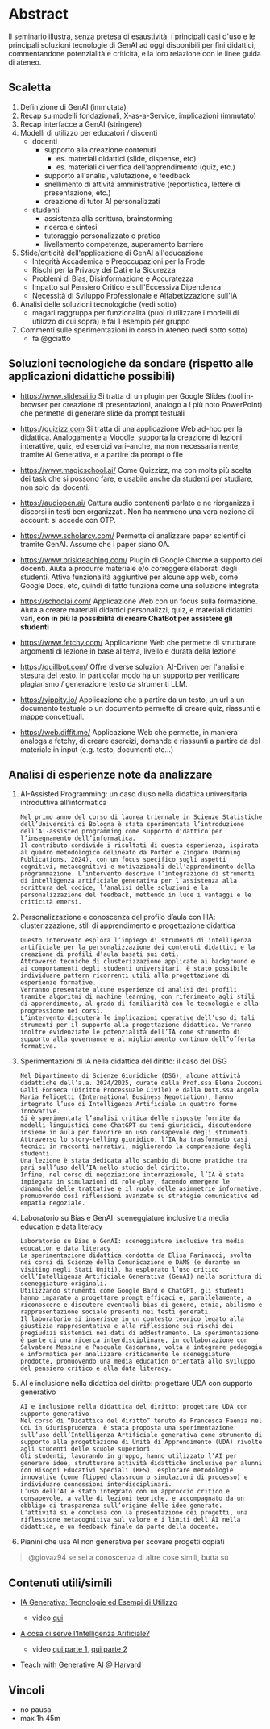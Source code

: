 # Abstract

Il seminario illustra, senza pretesa di esaustività, i principali casi d'uso e le principali soluzioni tecnologie di GenAI ad oggi disponibili per fini didattici, commentandone potenzialità e criticità, e la loro relazione con le linee guida di ateneo.

## Scaletta

1. Definizione di GenAI (immutata)
1. Recap su modelli fondazionali, X-as-a-Service, implicazioni (immutato)
1. Recap interfacce a GenAI (stringere)
1. Modelli di utilizzo per educatori / discenti
    + docenti
        - supporto alla creazione contenuti
            * es. materiali didattici (slide, dispense, etc)
            * es. materiali di verifica dell'apprendimento (quiz, etc.)
        - supporto all'analisi, valutazione, e feedback
        - snellimento di attività amministrative (reportistica, lettere di presentazione, etc.)
        - creazione di tutor AI personalizzati
    + studenti
        - assistenza alla scrittura, brainstorming
        - ricerca e sintesi
        - tutoraggio personalizzato e pratica
        - livellamento competenze, superamento barriere
1. Sfide/criticità dell'applicazione di GenAI all'educazione
    - Integrità Accademica e Preoccupazioni per la Frode
    - Rischi per la Privacy dei Dati e la Sicurezza
    - Problemi di Bias, Disinformazione e Accuratezza
    - Impatto sul Pensiero Critico e sull'Eccessiva Dipendenza
    - Necessità di Sviluppo Professionale e Alfabetizzazione sull'IA
1. Analisi delle soluzioni tecnologiche (vedi sotto)
    - magari raggruppa per funzionalità (puoi riutilizzare i modelli di utilizzo di cui sopra) e fai 1 esempio per gruppo
1. Commenti sulle sperimentazioni in corso in Ateneo (vedi sotto sotto)
    + fa @gciatto

## Soluzioni tecnologiche da sondare (rispetto alle applicazioni didattiche possibili)

- <https://www.slidesai.io>
Si tratta di un plugin per Google Slides (tool in-browser per creazione di presentazioni, analogo a l più noto PowerPoint) che permette di generare slide da prompt testuali

- <https://quizizz.com>
Si tratta di una applicazione Web ad-hoc per la didattica. Analogamente a Moodle, supporta la creazione di lezioni interattive, quiz, ed esercizi vari–anche, ma non necessariamente, tramite AI Generativa, e a partire da prompt o file

- <https://www.magicschool.ai/>
Come Quizzizz, ma con molta più scelta dei task che si possono fare, e usabile anche da studenti per studiare, non solo dai docenti.

- <https://audiopen.ai/>
Cattura audio contenenti parlato e ne riorganizza i discorsi in testi ben organizzati. Non ha nemmeno una vera nozione di account: si accede con OTP.

- <https://www.scholarcy.com/>
Permette di analizzare paper scientifici tramite GenAI. Assume che i paper siano OA.

- <https://www.briskteaching.com/>
Plugin di Google Chrome a supporto dei docenti. Aiuta a produrre materiale e/o correggere elaborati degli studenti. Attiva funzionalità aggiuntive per alcune app web, come Google Docs, etc, quindi di fatto funziona come una soluzione integrata

- <https://schoolai.com/>
Applicazione Web con un focus sulla formazione. Aiuta a creare materiali didattici personalizzi, quiz, e materiali didattici vari, **con in più la possibilità di creare ChatBot per assistere gli studenti**

- <https://www.fetchy.com/>
Applicazione Web che permette di strutturare argomenti di lezione in base al tema, livello e durata della lezione

- <https://quillbot.com/>
Offre diverse soluzioni AI-Driven per l'analisi e stesura del testo. In particolar modo ha un supporto per verificare plagiarismo / generazione testo da strumenti LLM.

- <https://yippity.io/>
Applicazione che a partire da un testo, un url a un documento testuale o un documento permette di creare quiz, riassunti e mappe concettuali.

- <https://web.diffit.me/>
Applicazione Web che permette, in maniera analoga a fetchy, di creare esercizi, domande e riassunti a partire da del materiale in input (e.g. testo, documenti etc...)

## Analisi di esperienze note da analizzare

1. AI-Assisted Programming: un caso d’uso nella didattica universitaria introduttiva all’informatica

    ```
    Nel primo anno del corso di laurea triennale in Scienze Statistiche dell’Università di Bologna è stata sperimentata l’introduzione dell’AI-assisted programming come supporto didattico per l’insegnamento dell’informatica.
    Il contributo condivide i risultati di questa esperienza, ispirata al quadro metodologico delineato da Porter e Zingaro (Manning Publications, 2024), con un focus specifico sugli aspetti cognitivi, metacognitivi e motivazionali dell'apprendimento della programmazione. L’intervento descrive l’integrazione di strumenti di intelligenza artificiale generativa per l’assistenza alla scrittura del codice, l’analisi delle soluzioni e la personalizzazione del feedback, mettendo in luce i vantaggi e le criticità emersi.
    ```

1. Personalizzazione e conoscenza del profilo d’aula con l’IA: clusterizzazione, stili di apprendimento e progettazione didattica

    ```
    Questo intervento esplora l’impiego di strumenti di intelligenza artificiale per la personalizzazione dei contenuti didattici e la creazione di profili d’aula basati sui dati.
    Attraverso tecniche di clusterizzazione applicate ai background e ai comportamenti degli studenti universitari, è stato possibile individuare pattern ricorrenti utili alla progettazione di esperienze formative.
    Verranno presentate alcune esperienze di analisi dei profili tramite algoritmi di machine learning, con riferimento agli stili di apprendimento, al grado di familiarità con le tecnologie e alla progressione nei corsi.
    L’intervento discuterà le implicazioni operative dell’uso di tali strumenti per il supporto alla progettazione didattica. Verranno inoltre evidenziate le potenzialità dell’IA come strumento di supporto alla governance e al miglioramento continuo dell’offerta formativa.
    ```

1. Sperimentazioni di IA nella didattica del diritto: il caso del DSG
    ```
    Nel Dipartimento di Scienze Giuridiche (DSG), alcune attività didattiche dell’a.a. 2024/2025, curate dalla Prof.ssa Elena Zucconi Galli Fonseca (Diritto Processuale Civile) e dalla Dott.ssa Angela Maria Felicetti (International Business Negotiation), hanno integrato l’uso di Intelligenza Artificiale in quattro forme innovative.
    Si è sperimentata l’analisi critica delle risposte fornite da modelli linguistici come ChatGPT su temi giuridici, discutendone insieme in aula per favorire un uso consapevole degli strumenti.
    Attraverso lo story-telling giuridico, l’IA ha trasformato casi tecnici in racconti narrativi, migliorando la comprensione degli studenti.
    Una lezione è stata dedicata allo scambio di buone pratiche tra pari sull’uso dell’IA nello studio del diritto.
    Infine, nel corso di negoziazione internazionale, l’IA è stata impiegata in simulazioni di role-play, facendo emergere le dinamiche delle trattative e il ruolo delle asimmetrie informative, promuovendo così riflessioni avanzate su strategie comunicative ed empatia negoziale.
    ```

1. Laboratorio su Bias e GenAI: sceneggiature inclusive tra media education e data literacy
    ```
    Laboratorio su Bias e GenAI: sceneggiature inclusive tra media education e data literacy
    La sperimentazione didattica condotta da Elisa Farinacci, svolta nei corsi di Scienze della Comunicazione e DAMS (e durante un visiting negli Stati Uniti), ha esplorato l’uso critico dell’Intelligenza Artificiale Generativa (GenAI) nella scrittura di sceneggiature originali.
    Utilizzando strumenti come Google Bard e ChatGPT, gli studenti hanno imparato a progettare prompt efficaci e, parallelamente, a riconoscere e discutere eventuali bias di genere, etnia, abilismo e rappresentazione sociale presenti nei testi generati.
    Il laboratorio si inserisce in un contesto teorico legato alla giustizia rappresentativa e alla riflessione sui rischi dei pregiudizi sistemici nei dati di addestramento. La sperimentazione è parte di una ricerca interdisciplinare, in collaborazione con Salvatore Messina e Pasquale Cascarano, volta a integrare pedagogia e informatica per analizzare criticamente le sceneggiature prodotte, promuovendo una media education orientata allo sviluppo del pensiero critico e alla data literacy.
    ```

1. AI e inclusione nella didattica del diritto: progettare UDA con supporto generativo
    ```
    AI e inclusione nella didattica del diritto: progettare UDA con supporto generativo
    Nel corso di “Didattica del diritto” tenuto da Francesca Faenza nel CdL in Giurisprudenza, è stata proposta una sperimentazione sull’uso dell’Intelligenza Artificiale generativa come strumento di supporto alla progettazione di Unità di Apprendimento (UDA) rivolte agli studenti delle scuole superiori.
    Gli studenti, lavorando in gruppo, hanno utilizzato l’AI per generare idee, strutturare attività didattiche inclusive per alunni con Bisogni Educativi Speciali (BES), esplorare metodologie innovative (come flipped classroom o simulazioni di processo) e individuare connessioni interdisciplinari.
    L’uso dell’AI è stato integrato con un approccio critico e consapevole, a valle di lezioni teoriche, e accompagnato da un obbligo di trasparenza sull’origine delle idee generate.
    L’attività si è conclusa con la presentazione dei progetti, una riflessione metacognitiva sul valore e i limiti dell’AI nella didattica, e un feedback finale da parte della docente.
    ```

1. Pianini che usa AI non generativa per scovare progetti copiati

> @giovaz94 se sei a conoscenza di altre cose simili, butta sù


## Contenuti utili/simili

- [IA Generativa: Tecnologie ed Esempi di Utilizzo](gciatto.github.io/talk-genai-unibo)
    * video [qui](https://unibo.cloud.panopto.eu/Panopto/Pages/Viewer.aspx?id=ade9e38a-8a13-448e-b0dc-b2b30090173c)

- [A cosa ci serve l’Intelligenza Arificiale?](https://gciatto.github.io/talk-ai-ita)
    * video [qui parte 1](https://youtu.be/p0MBuZS67nQ?si=rtDDPhVyk6Q2ZWoa), [qui parte 2](https://www.youtube.com/watch?v=fdBgl-bsx48)
 
- [Teach with Generative AI @ Harvard](https://www.harvard.edu/ai/teaching-resources/)

## Vincoli

- no pausa
- max 1h 45m
